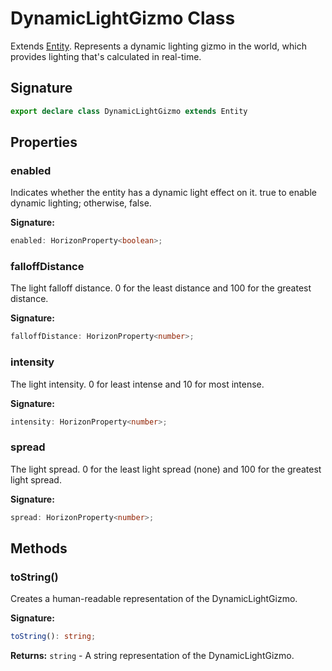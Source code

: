 # DynamicLightGizmo Class

Extends [Entity](https://developers.meta.com/horizon-worlds/reference/2.0.0/core_entity). Represents a dynamic lighting gizmo in the world, which provides lighting that's calculated in real-time.

## Signature

```typescript
export declare class DynamicLightGizmo extends Entity
```

## Properties

### enabled

Indicates whether the entity has a dynamic light effect on it. true to enable dynamic lighting; otherwise, false.

**Signature:**
```typescript
enabled: HorizonProperty<boolean>;
```

### falloffDistance

The light falloff distance. 0 for the least distance and 100 for the greatest distance.

**Signature:**
```typescript
falloffDistance: HorizonProperty<number>;
```

### intensity

The light intensity. 0 for least intense and 10 for most intense.

**Signature:**
```typescript
intensity: HorizonProperty<number>;
```

### spread

The light spread. 0 for the least light spread (none) and 100 for the greatest light spread.

**Signature:**
```typescript
spread: HorizonProperty<number>;
```

## Methods

### toString()

Creates a human-readable representation of the DynamicLightGizmo.

**Signature:**
```typescript
toString(): string;
```

**Returns:**
`string` - A string representation of the DynamicLightGizmo.